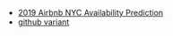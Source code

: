 - [2019 Airbnb NYC Availability Prediction](https://leo-you.github.io/Airbnb-Availability-Prediction/)
- [github variant](https://github.com/chemarev/otus-ml-basic)